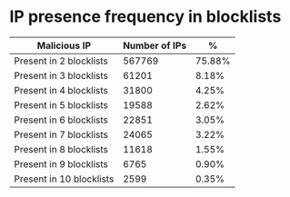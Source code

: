 # IP presence frequency in blocklists
| Malicious IP | Number of IPs | % |
|----|----|----|
| Present in 2 blocklists | 567769 | 75.88% |
| Present in 3 blocklists | 61201 | 8.18% |
| Present in 4 blocklists | 31800 | 4.25% |
| Present in 5 blocklists | 19588 | 2.62% |
| Present in 6 blocklists | 22851 | 3.05% |
| Present in 7 blocklists | 24065 | 3.22% |
| Present in 8 blocklists | 11618 | 1.55% |
| Present in 9 blocklists | 6765 | 0.90% |
| Present in 10 blocklists | 2599 | 0.35% |
